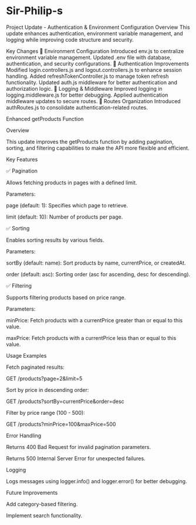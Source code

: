 # Sir-Philip-s
Project Update - Authentication & Environment Configuration
Overview
This update enhances authentication, environment variable management, and logging while improving code structure and security.

Key Changes
🔹 Environment Configuration
Introduced env.js to centralize environment variable management.
Updated .env file with database, authentication, and security configurations.
🔹 Authentication Improvements
Modified login.controllers.js and logout.controllers.js to enhance session handling.
Added refreshTokenController.js to manage token refresh functionality.
Updated auth.js middleware for better authentication and authorization logic.
🔹 Logging & Middleware
Improved logging in logging.middleware.js for better debugging.
Applied authentication middleware updates to secure routes.
🔹 Routes Organization
Introduced authRoutes.js to consolidate authentication-related routes.


Enhanced getProducts Function

Overview

This update improves the getProducts function by adding pagination, sorting, and filtering capabilities to make the API more flexible and efficient.

Key Features

✅ Pagination

Allows fetching products in pages with a defined limit.

Parameters:

page (default: 1): Specifies which page to retrieve.

limit (default: 10): Number of products per page.

✅ Sorting

Enables sorting results by various fields.

Parameters:

sortBy (default: name): Sort products by name, currentPrice, or createdAt.

order (default: asc): Sorting order (asc for ascending, desc for descending).

✅ Filtering

Supports filtering products based on price range.

Parameters:

minPrice: Fetch products with a currentPrice greater than or equal to this value.

maxPrice: Fetch products with a currentPrice less than or equal to this value.

Usage Examples

Fetch paginated results:

GET /products?page=2&limit=5

Sort by price in descending order:

GET /products?sortBy=currentPrice&order=desc

Filter by price range (100 - 500):

GET /products?minPrice=100&maxPrice=500

Error Handling

Returns 400 Bad Request for invalid pagination parameters.

Returns 500 Internal Server Error for unexpected failures.

Logging

Logs messages using logger.info() and logger.error() for better debugging.

Future Improvements

Add category-based filtering.

Implement search functionality.
